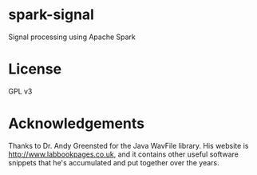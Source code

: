 # spark-signal
Signal processing using Apache Spark

# License
GPL v3

# Acknowledgements
Thanks to Dr. Andy Greensted for the Java WavFile library. His website is http://www.labbookpages.co.uk, and it contains other useful software snippets that he's accumulated and put together over the years.
